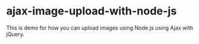 # ajax-image-upload-with-node-js
This is demo for how you can upload images using Node.js using Ajax with jQuery.
